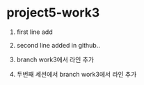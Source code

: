 # project5-work3

1. first line add

2. second line added in github..

3. branch work3에서 라인 추가

4. 두번째 세션에서 branch work3에서 라인 추가
